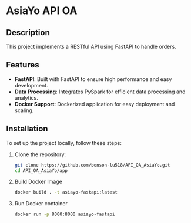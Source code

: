 # AsiaYo API OA

## Description
This project implements a RESTful API using FastAPI to handle orders. 


## Features

- **FastAPI**: Built with FastAPI to ensure high performance and easy development.
- **Data Processing**: Integrates PySpark for efficient data processing and analytics.
- **Docker Support**: Dockerized application for easy deployment and scaling.


## Installation

To set up the project locally, follow these steps:

1. Clone the repository:
   ```bash
   git clone https://github.com/benson-lu518/API_OA_AsiaYo.git
   cd API_OA_AsiaYo/app 

2. Build Docker Image
   ```bash
   docker build . -t asiayo-fastapi:latest

3. Run Docker container
   ```bash
   docker run -p 8000:8000 asiayo-fastapi  
